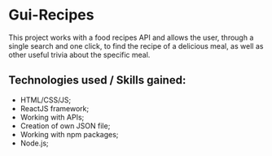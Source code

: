# Gui-Recipes
This project works with a food recipes API and allows the user, through a single search and one click, to find the recipe of a delicious meal, as well as other useful trivia about the specific meal.

## Technologies used / Skills gained:
- HTML/CSS/JS;
- ReactJS framework;
- Working with APIs;
- Creation of own JSON file;
- Working with npm packages;
- Node.js;

